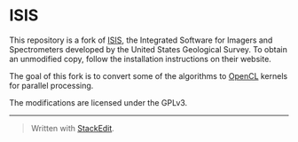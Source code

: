 ISIS
==========

This repository is a fork of [ISIS][1], the Integrated Software for Imagers and Spectrometers developed by the United States Geological Survey. To obtain an unmodified copy, follow the installation instructions on their website.

The goal of this fork is to convert some of the algorithms to [OpenCL][2] kernels for parallel processing.

The modifications are licensed under the GPLv3.

----------

> Written with [StackEdit](https://stackedit.io/).

[1]: http://isis.astrogeology.usgs.gov/
[2]: http://www.khronos.org/opencl/
